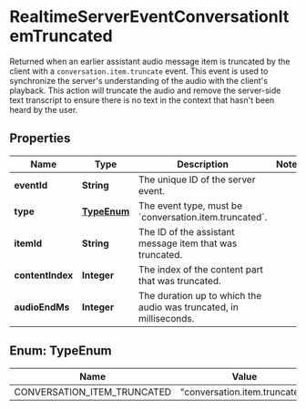 

# RealtimeServerEventConversationItemTruncated

Returned when an earlier assistant audio message item is truncated by the client with a `conversation.item.truncate` event. This event is used to synchronize the server's understanding of the audio with the client's playback.  This action will truncate the audio and remove the server-side text transcript to ensure there is no text in the context that hasn't been heard by the user. 

## Properties

| Name | Type | Description | Notes |
|------------ | ------------- | ------------- | -------------|
|**eventId** | **String** | The unique ID of the server event. |  |
|**type** | [**TypeEnum**](#TypeEnum) | The event type, must be &#x60;conversation.item.truncated&#x60;. |  |
|**itemId** | **String** | The ID of the assistant message item that was truncated. |  |
|**contentIndex** | **Integer** | The index of the content part that was truncated. |  |
|**audioEndMs** | **Integer** | The duration up to which the audio was truncated, in milliseconds.  |  |



## Enum: TypeEnum

| Name | Value |
|---- | -----|
| CONVERSATION_ITEM_TRUNCATED | &quot;conversation.item.truncated&quot; |



